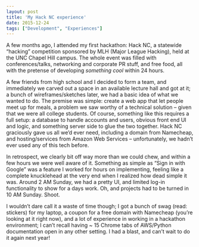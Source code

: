 ```yaml
---
layout: post
title: 'My Hack NC experience'
date: 2015-12-24
tags: ["Development", "Experiences"]
---
```


A few months ago, I attended my first hackathon: Hack NC, a statewide “hacking” competition sponsored by MLH (Major League Hacking), held at the UNC Chapel Hill campus. The whole event was filled with conferences/talks, networking and corporate PR stuff, and free food, all with the pretense of developing *something cool* within 24 hours.

A few friends from high school and I decided to form a team, and immediately we carved out a space in an available lecture hall and got at it; a bunch of wireframes/sketches later, we had a basic idea of what we wanted to do. The premise was simple: create a web app that let people meet up for meals, a problem we saw worthy of a technical solution – given that we were all college students. Of course, something like this requires a full setup: a database to handle accounts and users, obvious front end UI and logic, and something server side to glue the two together. Hack NC graciously gave us all we’d ever need, including a domain from Namecheap, and hosting/services from Amazon Web Services – unfortunately, we hadn’t ever used any of this tech before.

In retrospect, we clearly bit off way more than we could chew, and within a few hours we were well aware of it. Something as simple as “Sign in with Google” was a feature I worked for hours on implementing, feeling like a complete knucklehead at the very end when I realized how dead simple it was. Around 2 AM Sunday, we had a pretty UI, and limited log-in functionality to show for a days work. Oh, and projects had to be turned in 10 AM Sunday. Shoot.

I wouldn’t dare call it a waste of time though; I got a bunch of swag (read: stickers) for my laptop, a coupon for a free domain with Namecheap (you’re looking at it right now), and a lot of experience in working in a hackathon environment; I can’t recall having ~ 15 Chrome tabs of AWS/Python documentation open in any other setting. I had a blast, and can’t wait to do it again next year!
